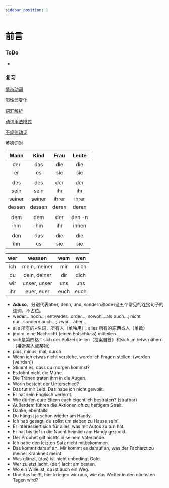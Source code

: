 ```yaml
---
sidebar_position: 1
---
```


# 前言

### ToDo

* 

### 复习

[情态动词](./动词/情态动词.md)

[阳性弱变化](./名词/阳性弱变化.md)

[词汇解析](./其他/词汇解析.md)

[动词用法模式](./动词/用法模式.md)

[不规则动词](./动词/不规则动词.md)

[英德词对](./其他/英德词对.md)

|  Mann  |  Kind  | Frau  | Leute  |
| :----: | :----: | :---: | :----: |
|  der   |  das   |  die  |  die   |
|   er   |   es   |  sie  |  sie   |
|        |        |       |        |
|  des   |  des   |  der  |  der   |
|  sein  |  sein  |  ihr  |  ihr   |
| seiner | seiner | ihrer | ihrer  |
| dessen | dessen | deren | deren  |
|        |        |       |        |
|  dem   |  dem   |  der  | den -n |
|  ihm   |  ihm   |  ihr  | ihnen  |
|        |        |       |        |
|  den   |  das   |  die  |  die   |
|  ihn   |   es   |  sie  |  sie   |

| wer  |    wessen    | wem  | wen  |
| :--: | :----------: | :--: | :--: |
| ich  | mein, meiner | mir  | mich |
|  du  | dein, deiner | dir  | dich |
| wir  | unser, unser | uns  | uns  |
| ihr  |  euer, euer  | euch | euch |



* **Aduso**，分别代表aber, denn, und, sondern和oder这五个常见的连接句子的连词，不占位。
* weder... noch...; entweder...order...; sowohl...als auch...; nicht nur...sondern auch...; zwar... aber...
* alle 所有的+名词，所有人（单独用）；alles 所有的东西或人（单数）
* jmdm. eine Nachricht (einen Entschluss) mitteilen
* sich是第四格：sich der Polizei stellen（投案自首）和sich jm./etw. nähern（接近某人或某物）
* plus, minus, mal, durch
* Wenn ich etwas nicht verstehe, werde ich Fragen stellen. (werden [veːrdən])
* Stimmt es, dass du morgen kommst?
* Es lohnt nicht die Mühe.
* Die Tränen traten ihm in die Augen.
* Worin besteht der Unterschied?
* Das tut mir Leid. Das habe ich nicht gewollt.
* Er hat sein Englisch verlernt.
* Wie dürfen eure Eltern euch eigentlich bestrafen? (strafbar)
* Außerdem führen die Aktionen oft zu heftigem Streit.
* Danke, ebenfalls!
* Du hängst ja schon wieder am Handy.
* Ich hab gesagt, du sollst um sieben zu Hause sein!
* Er interessiert sich für alles, was mit Autos zu tun hat.
* Er hat bis tief in die Nacht heimlich am Handy gezockt.
* Der Prophet gilt nichts in seinem Vaterlande.
* Ich habe den letzten Satz nicht mitbekommen.
* Das kommt darauf an. Mir kommt es darauf an,  was der Facharzt zu meiner Krankheit meint
* Was glänzt, (das) ist nicht unbedingt Gold.
* Wer zuletzt lacht, (der) lacht am besten.
* Wo ein Wille ist, da ist auch ein Weg.
* Und das heißt, hier kriegen wir raus, wie das Wetter in den nächsten Tagen wird?
